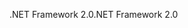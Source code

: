 <span data-ttu-id="b44af-101">.NET Framework 2.0</span><span class="sxs-lookup"><span data-stu-id="b44af-101">.NET Framework 2.0</span></span>